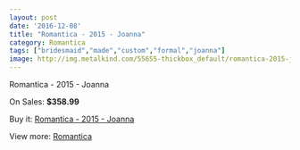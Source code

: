 ```yaml
---
layout: post
date: '2016-12-08'
title: "Romantica - 2015 - Joanna"
category: Romantica
tags: ["bridesmaid","made","custom","formal","joanna"]
image: http://img.metalkind.com/55655-thickbox_default/romantica-2015-joanna.jpg
---
```

Romantica - 2015 - Joanna

On Sales: **$358.99**
<a href="https://www.metalkind.com/en/romantica/15199-romantica-2015-joanna.html"><amp-img layout="responsive" width="600" height="600" src="//img.metalkind.com/55655-thickbox_default/romantica-2015-joanna.jpg" alt="Romantica - 2015 - Joanna 0" /></a>
<a href="https://www.metalkind.com/en/romantica/15199-romantica-2015-joanna.html"><amp-img layout="responsive" width="600" height="600" src="//img.metalkind.com/55657-thickbox_default/romantica-2015-joanna.jpg" alt="Romantica - 2015 - Joanna 1" /></a>

Buy it: [Romantica - 2015 - Joanna](https://www.metalkind.com/en/romantica/15199-romantica-2015-joanna.html "Romantica - 2015 - Joanna")

View more: [Romantica](https://www.metalkind.com/en/109-romantica "Romantica")